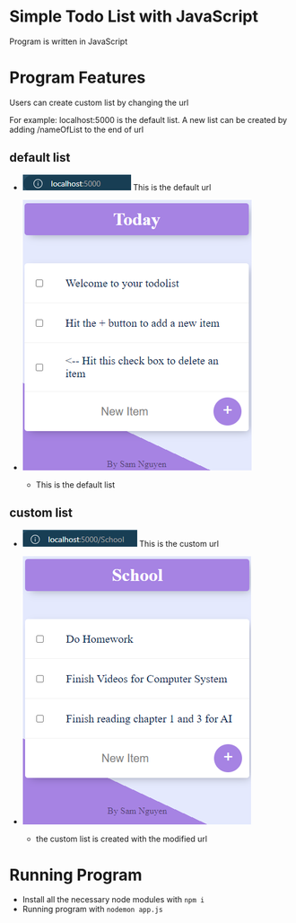 # Simple Todo List with JavaScript

Program is written in JavaScript

# Program Features

Users can create custom list by changing the url

For example: localhost:5000 is the default list. A new list can be created by adding /nameOfList to the end of url

## default list

- ![A picture of default url](image.png) This is the default url

- ![A picture of what default url will display](image-1.png)

  - This is the default list

## custom list

- ![a custom url](image-2.png) This is the custom url

- ![a custom list is created with the new url](image-3.png)

  - the custom list is created with the modified url

# Running Program

- Install all the necessary node modules with `npm i`
- Running program with `nodemon app.js`
